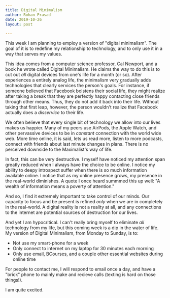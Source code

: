 ```yaml
---
title: Digital Minimalism
author: Rohan Prasad
date: 2019-10-26
layout: post

---
```


This week I am planning to employ a version of "digital minimalism". The goal of it is to redefine my relationship to technology, and to only use it in a way that serves my values. 

This idea comes from a computer science professor, Cal Newport, and a book he wrote called Digital Minimalism. He claims the way to do this is to cut out *all* digital devices from one's life for a month (or so). After experiences a entirely analog life, the minimalism very gradually adds technologies that clearly services the person's goals. For instance, if someone believed that Facebook bolstens their social life, they might realize after taking a break that they are perfectly happy contacting close friends through other means. Thus, they do not add it back into their life. Without taking that first leap, however, the person wouldn't realize that Facebook actually does a *disservice* to their life.

We often believe that every single bit of technology we allow into our lives makes us happier. Many of my peers use AirPods, the Apple Watch, and other pervassive devices to be in *constant* connection with the world wide web. More time online, it is said, lets us read more, listen to more podcasts, connect with friends about last minute changes in plans. There is no perceived downside to the Maximalist's way of life.

In fact, this can be very destructive. I myself have noticed my attention span greatly reduced when I always have the choice to be online. I notice my ability to deepy introspect suffer when there is so much information available online. I notice that as my online presence grows, my presence in the real-world diminishes. A quote I once heard summmed this up well: "A wealth of information means a poverty of attention."

And so, I find it extremely important to take control of our minds. Our capacity to focus and be present is refined *only* when we are in completely in the real-world. A digital reality is not a reality at all, and any connections to the internet are potential sources of destruction for our lives.

And yet I am hypocritical. I can't really bring myself to eliminate *all* technology from my life, but this coming week is a dip in the water of life. My version of Digital Minimalism, from Monday to Sunday, is to:

* Not use my smart-phone for a week
* Only connect to internet on my laptop for 30 minutes each morning
* Only use email, BCourses, and a couple other essential websites during online time

For people to contact me, I will respond to email once a day, and have a "brick" phone to mainly make and recieve calls (texting is hard on those things!). 

I am quite excited.
